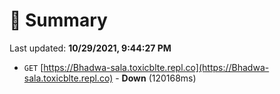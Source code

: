 # 📖 Summary
Last updated: **10/29/2021, 9:44:27 PM**

- `GET` [https://Bhadwa-sala.toxicblte.repl.co](https://Bhadwa-sala.toxicblte.repl.co) - **Down** (120168ms)
